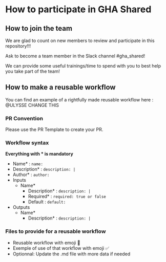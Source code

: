 # How to participate in GHA Shared
## How to join the team

We are glad to count on new members to review and participate in this repository!!!

Ask to become a team member in the Slack channel #gha_shared!

We can provide some useful trainings/time to spend with you to best help you take part of the team!
## How to make a reusable workflow

You can find an example of a rightfully made reusable workflow here : @ULYSSE CHANGE THIS

### PR Convention

Please use the PR Template to create your PR.


### Workflow syntax
**Everything with  * is mandatory** 
- Name* : `name:`
- Description* : `description: |`
- Author* : `author:`
- Inputs
  - Name*
    - Description* : `description: |`
    - Required* : `required: true or false`
    - Default : `default:`
- Outputs
  - Name*
    - Description* : `description: |`


### Files to provide for a reusable workflow
- Reusable workflow with emoji :rocket:
- Exemple of use of that workflow with emoji :white_check_mark:
- Optionnal: Update the .md file with more data if needed
